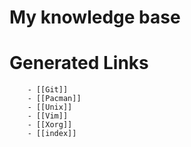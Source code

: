 # My knowledge base


# Generated Links
        - [[Git]]
        - [[Pacman]]
        - [[Unix]]
        - [[Vim]]
        - [[Xorg]]
        - [[index]]
